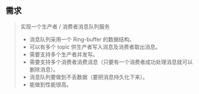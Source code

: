 ## 需求

> 实现一个生产者 / 消费者消息队列服务
>
> - 消息队列采用一个 Ring-buffer 的数据结构。
> - 可以有多个 topic 供生产者写入消息及消费者取出消息。
> - 需要支持多个生产者并发写。
> - 需要支持多个消费者消费消息（只要有一个消费者成功处理消息就可以删除消息）。
> - 消息队列要做到不丢数据（要把消息持久化下来）。
> - 能做到性能很高。